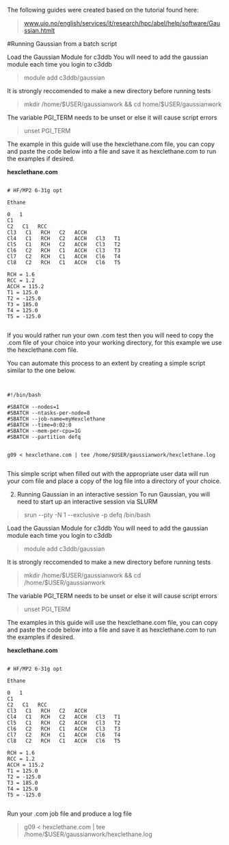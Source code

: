 The following guides were created based on the tutorial found here:
>www.uio.no/english/services/it/research/hpc/abel/help/software/Gaussian.htmlt



#Running Gaussian from a batch script

Load the Gaussian Module for c3ddb
You will need to add the gaussian module each time you login to c3ddb
> module add c3ddb/gaussian


It is strongly reccomended to make a new directory before running tests 

>mkdir /home/$USER/gaussianwork && cd  home/$USER/gaussianwork

The variable PGI_TERM needs to be unset or else it will cause script errors</p>
>unset PGI_TERM

The example in this guide will use the hexclethane.com file, you can copy and paste the code below into a file and save it as hexclethane.com to run the examples if desired.

<strong>hexclethane.com</strong>
    
<pre><code> 
# HF/MP2 6-31g opt

Ethane

0   1                        
C1                      
C2   C1   RCC
Cl3   C1   RCH   C2   ACCH
Cl4   C1   RCH   C2   ACCH   Cl3   T1
Cl5   C1   RCH   C2   ACCH   Cl3   T2
Cl6   C2   RCH   C1   ACCH   Cl3   T3
Cl7   C2   RCH   C1   ACCH   Cl6   T4
Cl8   C2   RCH   C1   ACCH   Cl6   T5

RCH = 1.6
RCC = 1.2
ACCH = 115.2
T1 = 125.0
T2 = -125.0
T3 = 185.0
T4 = 125.0
T5 = -125.0

</code></pre>


<p>If you would rather run your own .com test then you will need to copy the .com file of your choice into your working directory, for this example we use the hexclethane.com file.</p>

<p> You can automate this process to an extent by creating a simple script similar to the one below.</p>

<pre><code>

#!/bin/bash

#SBATCH --nodes=1
#SBATCH --ntasks-per-node=8
#SBATCH --job-name=myHexclethane
#SBATCH --time=0:02:0
#SBATCH --mem-per-cpu=1G
#SBATCH --partition defq


g09 < hexclethane.com | tee /home/$USER/gaussianwork/hexclethane.log

</code></pre>

<p> This simple script when filled out with the appropriate user data will run your com file and place a copy of the log file into a directory of your choice. </p>




2. Running Gaussian in an interactive session 
To run Gaussian, you will need to start up an interactive session via SLURM
> srun --pty -N 1 --exclusive -p defq /bin/bash


Load the Gaussian Module for c3ddb
You will need to add the gaussian module each time you login to c3ddb
> module add c3ddb/gaussian


It is strongly reccomended to make a new directory before running tests 

>mkdir /home/$USER/gaussianwork && cd  /home/$USER/gaussianwork

The variable PGI_TERM needs to be unset or else it will cause script errors
>unset PGI_TERM


The examples in this guide will use the hexclethane.com file, you can copy and paste the code below into a file and save it as hexclethane.com to run the examples if desired.</p>

<strong>hexclethane.com</strong>
    
<pre><code> 
# HF/MP2 6-31g opt

Ethane

0   1                        
C1                      
C2   C1   RCC
Cl3   C1   RCH   C2   ACCH
Cl4   C1   RCH   C2   ACCH   Cl3   T1
Cl5   C1   RCH   C2   ACCH   Cl3   T2
Cl6   C2   RCH   C1   ACCH   Cl3   T3
Cl7   C2   RCH   C1   ACCH   Cl6   T4
Cl8   C2   RCH   C1   ACCH   Cl6   T5

RCH = 1.6
RCC = 1.2
ACCH = 115.2
T1 = 125.0
T2 = -125.0
T3 = 185.0
T4 = 125.0
T5 = -125.0

</code></pre>

Run your .com job file and produce a log file


>g09 < hexclethane.com | tee /home/$USER/gaussianwork/hexclethane.log
